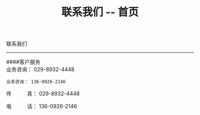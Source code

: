 ﻿---
layout: concat
title: "联系我们 -- 首页"
categories: [concatcenter]
---
联系我们
<hr/>

####客户服务
<br>
    业务咨询： 029-8932-4448 

    业务咨询： 136-0926-2146  

    

   传&emsp;&emsp;&emsp;真： 029-8932-4448 

   电&emsp;&emsp;&emsp;话： 136-0926-2146 

   
